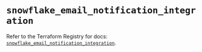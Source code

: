 # `snowflake_email_notification_integration`

Refer to the Terraform Registry for docs: [`snowflake_email_notification_integration`](https://registry.terraform.io/providers/snowflake-labs/snowflake/0.91.0/docs/resources/email_notification_integration).

